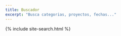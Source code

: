 ```yaml
---
title: Buscador
excerpt: "Busca categorias, proyectos, fechas..."
---
```


{% include site-search.html %}
